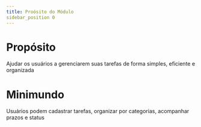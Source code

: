 ```yaml
---
title: Proósito do Módulo
sidebar_position 0
---
```


# Propósito
Ajudar os usuários a gerenciarem suas tarefas de forma simples, eficiente e organizada


# Minimundo
Usuários podem cadastrar tarefas, organizar por categorias, acompanhar prazos e status